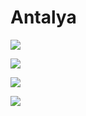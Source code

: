 # **Antalya**

![](/antalya-beach.jpg)

![](/antalya-nike.jpg)

![](/antalya-olympos.jpg)

![](/antalya-termessos.jpg)
